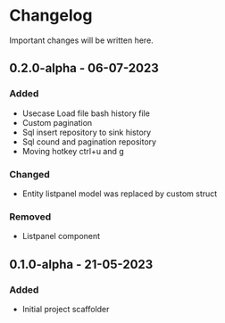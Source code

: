 # Changelog

Important changes will be written here.


## 0.2.0-alpha - 06-07-2023

### Added
- Usecase Load file bash history file
- Custom pagination
- Sql insert repository to sink history
- Sql cound and pagination repository
- Moving hotkey ctrl+u and g

### Changed
- Entity listpanel model was replaced by custom struct  

### Removed
- Listpanel component

## 0.1.0-alpha - 21-05-2023

### Added

- Initial project scaffolder
